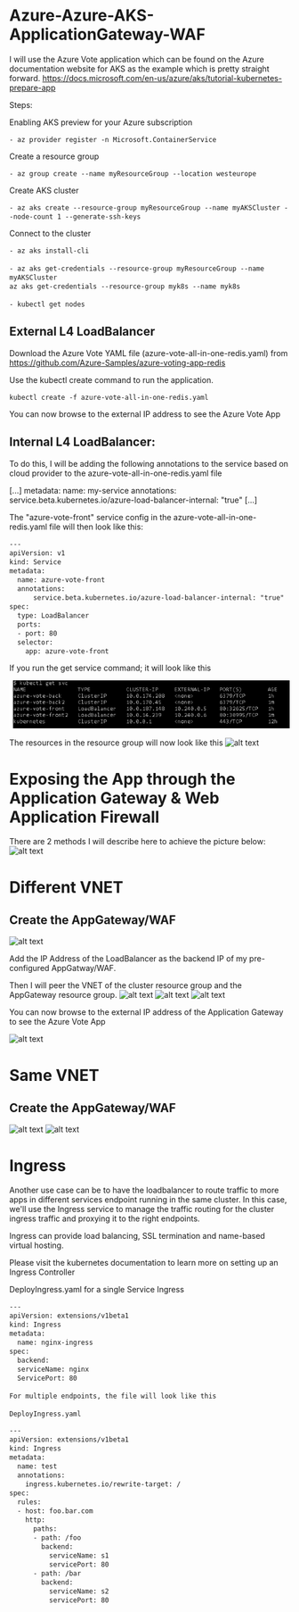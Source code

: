 # Azure-Azure-AKS-ApplicationGateway-WAF

I will use the Azure Vote application which can be found on the Azure documentation website for AKS as the example which is pretty straight forward. https://docs.microsoft.com/en-us/azure/aks/tutorial-kubernetes-prepare-app

Steps: 

Enabling AKS preview for your Azure subscription 

    - az provider register -n Microsoft.ContainerService 

Create a resource group 

    - az group create --name myResourceGroup --location westeurope 

Create AKS cluster 

    - az aks create --resource-group myResourceGroup --name myAKSCluster --node-count 1 --generate-ssh-keys 

Connect to the cluster 

    - az aks install-cli 

    - az aks get-credentials --resource-group myResourceGroup --name myAKSCluster 
	az aks get-credentials --resource-group myk8s --name myk8s

    - kubectl get nodes 

## External L4 LoadBalancer
Download the Azure Vote YAML file (azure-vote-all-in-one-redis.yaml) from
 https://github.com/Azure-Samples/azure-voting-app-redis 

Use the kubectl create command to run the application. 
```
kubectl create -f azure-vote-all-in-one-redis.yaml 
```

You can now browse to the external IP address to see the Azure Vote App 

## Internal L4 LoadBalancer:

To do this, I will be adding the following annotations to the service based on cloud provider to the azure-vote-all-in-one-redis.yaml file 

[...] 
metadata: 
    name: my-service 
    annotations: 
        service.beta.kubernetes.io/azure-load-balancer-internal: "true" 
[...] 
  

The "azure-vote-front" service config in the azure-vote-all-in-one-redis.yaml file will then look like this: 
  
```
--- 
apiVersion: v1 
kind: Service 
metadata: 
  name: azure-vote-front 
  annotations: 
      service.beta.kubernetes.io/azure-load-balancer-internal: "true" 
spec: 
  type: LoadBalancer 
  ports: 
  - port: 80 
  selector: 
    app: azure-vote-front 
``` 

If you run the get service command; it will look like this

![alt text](/images/GetSVC2.PNG "Get Services")

The resources in the resource group will now look like this
![alt text](/Azure-AKS-ApplicationGateway-WAF/images/CreatedAPG.PNG "Azure resources")


# Exposing the App through the Application Gateway & Web Application Firewall

There are 2 methods I will describe here to achieve the picture below:
![alt text](/Azure-AKS-ApplicationGateway-WAF/images/APG.PNG "Creating APG")

# Different VNET

## Create the AppGateway/WAF

![alt text](/Azure-AKS-ApplicationGateway-WAF/images/APG2.PNG "Creating APG")

Add the IP Address of the LoadBalancer as the backend IP of my pre-configured AppGatway/WAF. 


Then I will peer the VNET of the cluster resource group and the AppGateway resource group. 
![alt text](/Azure-AKS-ApplicationGateway-WAF/images/Peering1.PNG "Creating APG")
![alt text](/Azure-AKS-ApplicationGateway-WAF/images/PeeringtoK8s.PNG "Creating APG")
![alt text](/Azure-AKS-ApplicationGateway-WAF/images/PeeringtoAPG.PNG "Creating APG")

You can now browse to the external IP address of the Application Gateway to see the Azure Vote App 

![alt text](/Azure-AKS-ApplicationGateway-WAF/images/APG2.PNG "Files, folders and naming conventions")

# Same VNET	

## Create the AppGateway/WAF

![alt text](/Azure-AKS-ApplicationGateway-WAF/images/CreatingAGW1.PNG "Creating APG")
![alt text](/Azure-AKS-ApplicationGateway-WAF/images/CreatingAGW2.PNG "Creating APG")

# Ingress

Another use case can be to have the loadbalancer to route traffic to more apps in different services endpoint running in the same cluster. In this case, we'll use the Ingress service to manage the traffic routing for the cluster  ingress traffic and proxying it to the right endpoints. 

Ingress can provide load balancing, SSL termination and name-based virtual hosting. 

Please visit the kubernetes documentation to learn more on setting up an Ingress Controller 

DeployIngress.yaml for a single Service Ingress 
```
--- 
apiVersion: extensions/v1beta1  
kind: Ingress  
metadata:  
  name: nginx-ingress  
spec:  
  backend:   
  serviceName: nginx  
  ServicePort: 80  

For multiple endpoints, the file will look like this 

DeployIngress.yaml 
```
```
--- 
apiVersion: extensions/v1beta1 
kind: Ingress 
metadata: 
  name: test 
  annotations: 
    ingress.kubernetes.io/rewrite-target: / 
spec: 
  rules: 
  - host: foo.bar.com 
    http: 
      paths: 
      - path: /foo 
        backend: 
          serviceName: s1 
          servicePort: 80 
      - path: /bar 
        backend: 
          serviceName: s2 
          servicePort: 80 
  
```
